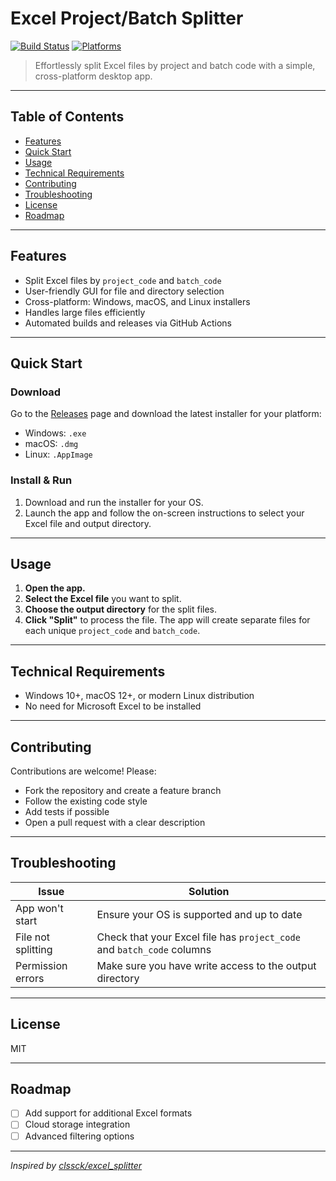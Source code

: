 # Excel Project/Batch Splitter

[![Build Status](https://github.com/clssck/excel_splitter/actions/workflows/node.js.yml/badge.svg)](https://github.com/clssck/excel_splitter/actions)
[![Platforms](https://img.shields.io/badge/platform-win%20%7C%20mac%20%7C%20linux-blue)](#)

> Effortlessly split Excel files by project and batch code with a simple, cross-platform desktop app.

---

## Table of Contents

- [Features](#features)
- [Quick Start](#quick-start)
- [Usage](#usage)
- [Technical Requirements](#technical-requirements)
- [Contributing](#contributing)
- [Troubleshooting](#troubleshooting)
- [License](#license)
- [Roadmap](#roadmap)

---

## Features

- Split Excel files by `project_code` and `batch_code`
- User-friendly GUI for file and directory selection
- Cross-platform: Windows, macOS, and Linux installers
- Handles large files efficiently
- Automated builds and releases via GitHub Actions

---

## Quick Start

### Download

Go to the [Releases](https://github.com/clssck/excel_splitter/releases) page and download the latest installer for your platform:

- Windows: `.exe`
- macOS: `.dmg`
- Linux: `.AppImage`

### Install & Run

1. Download and run the installer for your OS.
2. Launch the app and follow the on-screen instructions to select your Excel file and output directory.

---

## Usage

1. **Open the app.**
2. **Select the Excel file** you want to split.
3. **Choose the output directory** for the split files.
4. **Click "Split"** to process the file. The app will create separate files for each unique `project_code` and `batch_code`.

---

## Technical Requirements

- Windows 10+, macOS 12+, or modern Linux distribution
- No need for Microsoft Excel to be installed

---

## Contributing

Contributions are welcome! Please:

- Fork the repository and create a feature branch
- Follow the existing code style
- Add tests if possible
- Open a pull request with a clear description

---

## Troubleshooting

| Issue              | Solution                                                               |
| ------------------ | ---------------------------------------------------------------------- |
| App won't start    | Ensure your OS is supported and up to date                             |
| File not splitting | Check that your Excel file has `project_code` and `batch_code` columns |
| Permission errors  | Make sure you have write access to the output directory                |

---

## License

MIT

---

## Roadmap

- [ ] Add support for additional Excel formats
- [ ] Cloud storage integration
- [ ] Advanced filtering options

---

_Inspired by [clssck/excel_splitter](https://github.com/clssck/excel_splitter)_
